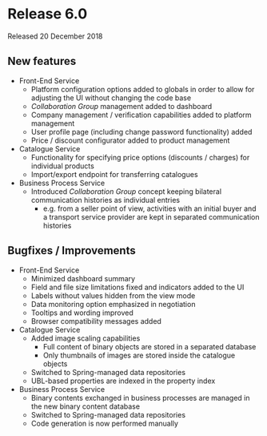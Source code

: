 # Release 6.0

Released 20 December 2018

## New features

- Front-End Service
  - Platform configuration options added to globals in order to allow for adjusting the UI without changing the code base
  - *Collaboration Group* management added to dashboard
  - Company management / verification capabilities added to platform management
  - User profile page (including change password functionality) added
  - Price / discount configurator added to product management
- Catalogue Service 
  - Functionality for specifying price options (discounts / charges) for individual products
  - Import/export endpoint for transferring catalogues
- Business Process Service 
  - Introduced *Collaboration Group* concept keeping bilateral communication histories as individual entries 
      - e.g. from a seller point of view, activities with an initial buyer and a transport service provider are kept in separated communication histories

## Bugfixes / Improvements

- Front-End Service
  - Minimized dashboard summary
  - Field and file size limitations fixed and indicators added to the UI
  - Labels without values hidden from the view mode
  - Data monitoring option emphasized in negotiation
  - Tooltips and wording improved
  - Browser compatibility messages added
- Catalogue Service
  - Added image scaling capabilities 
      - Full content of binary objects are stored in a separated database
      - Only thumbnails of images are stored inside the catalogue objects
  - Switched to Spring-managed data repositories
  - UBL-based properties are indexed in the property index
- Business Process Service
  - Binary contents exchanged in business processes are managed in the new binary content database
  - Switched to Spring-managed data repositories
  - Code generation is now performed manually